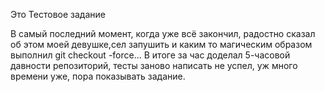 Это Тестовое задание

В самый последний момент, когда уже всё закончил, радостно сказал об этом моей девушке,сел запушить и  каким то магическим образом  выполнил git checkout -force... 
В итоге за час доделал 5-часовой давности репозиторий, тесты заново написать не успел, уж много времени уже, пора показывать задание. 


